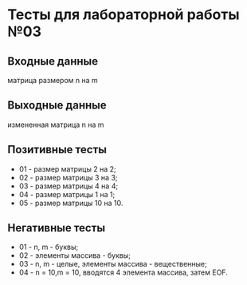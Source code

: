 # Тесты для лабораторной работы №03

## Входные данные
матрица размером n на m

## Выходные данные
измененная матрица n на m

## Позитивные тесты
 - 01 - размер матрицы 2 на 2;
 - 02 - размер матрицы 3 на 3;
 - 03 - размер матрицы 4 на 4;
 - 04 - размер матрицы 1 на 1;
 - 05 - размер матрицы 10 на 10.

## Негативные тесты
 - 01 - n, m - буквы;
 - 02 - элементы массива - буквы;
 - 03 - n, m - целые, элементы массива - вещественные;
 - 04 - n = 10,m = 10, вводятся 4 элемента массива, затем EOF.